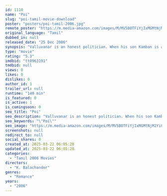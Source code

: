 ```yaml
---
id: 1110
name: "Poi"
slug: "poi-tamil-movie-download"
poster: "posters/poi-tamil-2006.jpg"
remote_poster: "https://m.media-amazon.com/images/M/MV5BOTFiYjIxMGMtNjM2Yi00M2E3LWJhNDItNmRmOGI2YTZlOWIxXkEyXkFqcGdeQXVyMTEzNzg0Mjkx._V1_SX300.jpg"
original_language: "Tamil"
dubbed_in: null
released_date: "25 Dec 2006"
synopsis: "Valluvanar is an honest politician. When his son Kamban is arrested, he refuses to bail him out of jail. The opposition party takes advantage of the situation and thus helps Kamban escape from jail."
type: "movie"
rating: "5.3"
imdbid: "tt0963191"
tmdbid: null
views: 0
likes: 0
dislikes: 0
author_id: 1
trailer_url: null
runtime: "140 min"
is_featured: 0
is_active: 1
is_comingsoon: 0
seo_title: "Poi"
seo_description: "Valluvanar is an honest politician. When his son Kamban is arrested, he refuses to bail him out of jail. The opposition party takes advantage of the situation and thus helps Kamban escape from jail."
seo_keywords: "\"Poi\""
seo_image: "https://m.media-amazon.com/images/M/MV5BOTFiYjIxMGMtNjM2Yi00M2E3LWJhNDItNmRmOGI2YTZlOWIxXkEyXkFqcGdeQXVyMTEzNzg0Mjkx._V1_SX300.jpg"
screenshots: null
redirect_to: null
social_shares: 0
created_at: 2025-03-22 06:05:28
updated_at: 2025-03-22 06:05:28
categories:
  - "Tamil 2006 Movies"
directors:
  - "K. Balachander"
genres:
  - "Romance"
years:
  - "2006"
---
```

